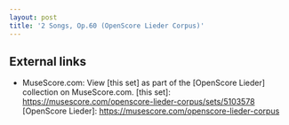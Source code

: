 ```yaml
---
layout: post
title: '2 Songs, Op.60 (OpenScore Lieder Corpus)'
---
```


## External links

- MuseScore.com: View [this set] as part of the [OpenScore Lieder] collection on MuseScore.com.
[this set]: https://musescore.com/openscore-lieder-corpus/sets/5103578
[OpenScore Lieder]: https://musescore.com/openscore-lieder-corpus
